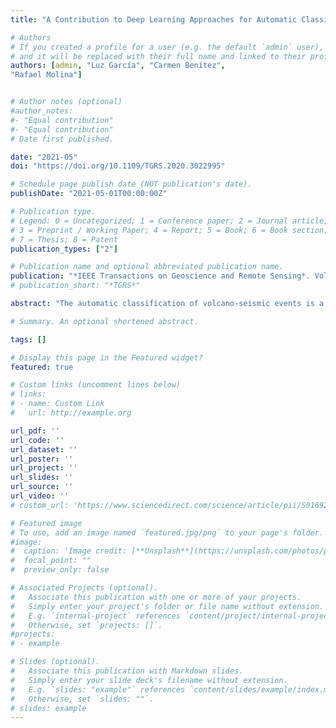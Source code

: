 ```yaml
---
title: "A Contribution to Deep Learning Approaches for Automatic Classification of Volcano-Seismic Events: Deep Gaussian Processes"

# Authors
# If you created a profile for a user (e.g. the default `admin` user), write the username (folder name) here 
# and it will be replaced with their full name and linked to their profile.
authors: [admin, "Luz García", "Carmen Benítez",
"Rafael Molina"]


# Author notes (optional)
#author_notes:
#- "Equal contribution"
#- "Equal contribution"
# Date first published.

date: "2021-05"
doi: "https://doi.org/10.1109/TGRS.2020.3022995"

# Schedule page publish date (NOT publication's date).
publishDate: "2021-05-01T00:00:00Z"

# Publication type.
# Legend: 0 = Uncategorized; 1 = Conference paper; 2 = Journal article;
# 3 = Preprint / Working Paper; 4 = Report; 5 = Book; 6 = Book section;
# 7 = Thesis; 8 = Patent
publication_types: ["2"]

# Publication name and optional abbreviated publication name.
publication: "*IEEE Transactions on Geoscience and Remote Sensing*. Volume 59, Number 5, May 2021, pp. 3875-3890. "
# publication_short: "*TGRS*"

abstract: "The automatic classification of volcano-seismic events is a key problem in volcanology. Due to its complexity, deep learning (DL) techniques have become the tool of  choice for this problem, outperforming classical classifiers. The main drawback of this approach, when applied to the classification of volcano-seismic events, is its tendency to overfit because of the small-size available databases. In this work, we propose and analyze the use of the Gaussian processes (GPs) and Deep GPs (DGPs), and their hierarchical extension, for volcano-seismic event classification. We empirically prove the adequacy of the proposed modeling with an insightful and exhaustive comparison with state-of-the-art DL-based methods on a seismic database recorded at Volcán de Fuego, Colima, Mexico. The hierarchical structure of DGPs and the reduced number of parameters to be automatically estimated become essential to achieve excellent performance even on small databases, capturing well the complex patterns of seismic signals for all classes and, in particular, for those that have been hardly observed."

# Summary. An optional shortened abstract.

tags: []

# Display this page in the Featured widget?
featured: true

# Custom links (uncomment lines below)
# links:
# - name: Custom Link
#   url: http://example.org

url_pdf: ''
url_code: ''
url_dataset: ''
url_poster: ''
url_project: ''
url_slides: ''
url_source: ''
url_video: ''
# custom_url: 'https://www.sciencedirect.com/science/article/pii/S0169260722001699'

# Featured image
# To use, add an image named `featured.jpg/png` to your page's folder. 
#image:
#  caption: 'Image credit: [**Unsplash**](https://unsplash.com/photos/pLCdAaMFLTE)'
#  focal_point: ""
#  preview_only: false

# Associated Projects (optional).
#   Associate this publication with one or more of your projects.
#   Simply enter your project's folder or file name without extension.
#   E.g. `internal-project` references `content/project/internal-project/index.md`.
#   Otherwise, set `projects: []`.
#projects:
# - example

# Slides (optional).
#   Associate this publication with Markdown slides.
#   Simply enter your slide deck's filename without extension.
#   E.g. `slides: "example"` references `content/slides/example/index.md`.
#   Otherwise, set `slides: ""`.
# slides: example
---
```

